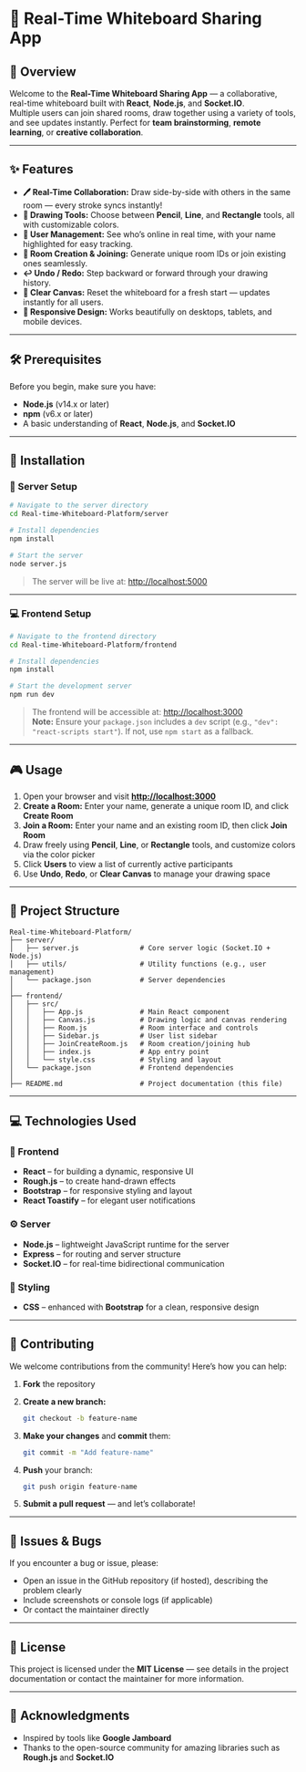# 🎨 Real-Time Whiteboard Sharing App

## 🌟 Overview
Welcome to the **Real-Time Whiteboard Sharing App** — a collaborative, real-time whiteboard built with **React**, **Node.js**, and **Socket.IO**.  
Multiple users can join shared rooms, draw together using a variety of tools, and see updates instantly. Perfect for **team brainstorming**, **remote learning**, or **creative collaboration**.

---

## ✨ Features

- **🖊️ Real-Time Collaboration:** Draw side-by-side with others in the same room — every stroke syncs instantly!  
- **🎨 Drawing Tools:** Choose between **Pencil**, **Line**, and **Rectangle** tools, all with customizable colors.  
- **👥 User Management:** See who’s online in real time, with your name highlighted for easy tracking.  
- **🔗 Room Creation & Joining:** Generate unique room IDs or join existing ones seamlessly.  
- **↩️ Undo / Redo:** Step backward or forward through your drawing history.  
- **🧹 Clear Canvas:** Reset the whiteboard for a fresh start — updates instantly for all users.  
- **📱 Responsive Design:** Works beautifully on desktops, tablets, and mobile devices.  

---

## 🛠️ Prerequisites

Before you begin, make sure you have:

- **Node.js** (v14.x or later)  
- **npm** (v6.x or later)  
- A basic understanding of **React**, **Node.js**, and **Socket.IO**

---

## 🚀 Installation

### 🧩 Server Setup

```bash
# Navigate to the server directory
cd Real-time-Whiteboard-Platform/server

# Install dependencies
npm install

# Start the server
node server.js
```

> The server will be live at: [http://localhost:5000](http://localhost:5000)

---

### 💻 Frontend Setup

```bash
# Navigate to the frontend directory
cd Real-time-Whiteboard-Platform/frontend

# Install dependencies
npm install

# Start the development server
npm run dev
```

> The frontend will be accessible at: [http://localhost:3000](http://localhost:3000)  
> **Note:** Ensure your `package.json` includes a `dev` script (e.g., `"dev": "react-scripts start"`). If not, use `npm start` as a fallback.

---

## 🎮 Usage

1. Open your browser and visit **[http://localhost:3000](http://localhost:3000)**  
2. **Create a Room:** Enter your name, generate a unique room ID, and click **Create Room**  
3. **Join a Room:** Enter your name and an existing room ID, then click **Join Room**  
4. Draw freely using **Pencil**, **Line**, or **Rectangle** tools, and customize colors via the color picker  
5. Click **Users** to view a list of currently active participants  
6. Use **Undo**, **Redo**, or **Clear Canvas** to manage your drawing space  

---

## 📂 Project Structure

```
Real-time-Whiteboard-Platform/
├── server/
│   ├── server.js               # Core server logic (Socket.IO + Node.js)
│   ├── utils/                  # Utility functions (e.g., user management)
│   └── package.json            # Server dependencies
│
├── frontend/
│   ├── src/
│   │   ├── App.js              # Main React component
│   │   ├── Canvas.js           # Drawing logic and canvas rendering
│   │   ├── Room.js             # Room interface and controls
│   │   ├── Sidebar.js          # User list sidebar
│   │   ├── JoinCreateRoom.js   # Room creation/joining hub
│   │   ├── index.js            # App entry point
│   │   └── style.css           # Styling and layout
│   └── package.json            # Frontend dependencies
│
├── README.md                   # Project documentation (this file)
```

---

## 💻 Technologies Used

### 🧠 Frontend

* **React** – for building a dynamic, responsive UI  
* **Rough.js** – to create hand-drawn effects  
* **Bootstrap** – for responsive styling and layout  
* **React Toastify** – for elegant user notifications  

### ⚙️ Server

* **Node.js** – lightweight JavaScript runtime for the server  
* **Express** – for routing and server structure  
* **Socket.IO** – for real-time bidirectional communication  

### 🎨 Styling

* **CSS** – enhanced with **Bootstrap** for a clean, responsive design  

---

## 🤝 Contributing

We welcome contributions from the community! Here’s how you can help:

1. **Fork** the repository  
2. **Create a new branch:**

   ```bash
   git checkout -b feature-name
   ```
3. **Make your changes** and **commit** them:

   ```bash
   git commit -m "Add feature-name"
   ```
4. **Push** your branch:

   ```bash
   git push origin feature-name
   ```
5. **Submit a pull request** — and let’s collaborate!

---

## 🐛 Issues & Bugs

If you encounter a bug or issue, please:

* Open an issue in the GitHub repository (if hosted), describing the problem clearly  
* Include screenshots or console logs (if applicable)  
* Or contact the maintainer directly  

---

## 📜 License
This project is licensed under the **MIT License** — see details in the project documentation or contact the maintainer for more information.

---

## 🙌 Acknowledgments

* Inspired by tools like **Google Jamboard**  
* Thanks to the open-source community for amazing libraries such as **Rough.js** and **Socket.IO**
